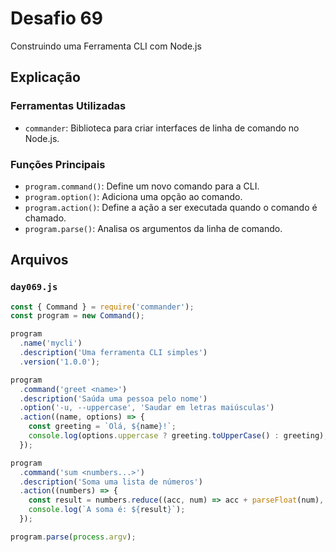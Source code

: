 # Desafio 69

Construindo uma Ferramenta CLI com Node.js

## Explicação

### Ferramentas Utilizadas

- `commander`: Biblioteca para criar interfaces de linha de comando no Node.js.

### Funções Principais

- `program.command()`: Define um novo comando para a CLI.
- `program.option()`: Adiciona uma opção ao comando.
- `program.action()`: Define a ação a ser executada quando o comando é chamado.
- `program.parse()`: Analisa os argumentos da linha de comando.

## Arquivos

### `day069.js`

```js
const { Command } = require('commander');
const program = new Command();

program
  .name('mycli')
  .description('Uma ferramenta CLI simples')
  .version('1.0.0');

program
  .command('greet <name>')
  .description('Saúda uma pessoa pelo nome')
  .option('-u, --uppercase', 'Saudar em letras maiúsculas')
  .action((name, options) => {
    const greeting = `Olá, ${name}!`;
    console.log(options.uppercase ? greeting.toUpperCase() : greeting);
  });

program
  .command('sum <numbers...>')
  .description('Soma uma lista de números')
  .action((numbers) => {
    const result = numbers.reduce((acc, num) => acc + parseFloat(num), 0);
    console.log(`A soma é: ${result}`);
  });

program.parse(process.argv);
```
